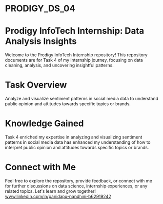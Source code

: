 # PRODIGY_DS_04
# Prodigy InfoTech Internship: Data Analysis Insights
Welcome to the Prodigy InfoTech Internship repository! This repository documents are for Task 4 of my internship journey, focusing on data cleaning, analysis, and uncovering insightful patterns.

# Task Overview
Analyze and visualize sentiment patterns in social media data to understand public opinion and attitudes towards specific topics or brands.

# Knowledge Gained
Task 4 enriched my expertise in analyzing and visualizing sentiment patterns in social media data has enhanced my understanding of how to interpret public opinion and attitudes towards specific topics or brands.

# Connect with Me
Feel free to explore the repository, provide feedback, or connect with me for further discussions on data science, internship experiences, or any related topics. Let's learn and grow together!
www.linkedin.com/in/panidapu-nandhini-b62919242
